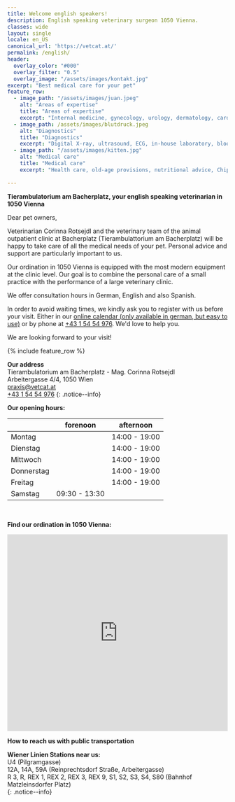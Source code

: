 ```yaml
---
title: Welcome english speakers!
description: English speaking veterinary surgeon 1050 Vienna.
classes: wide
layout: single
locale: en_US
canonical_url: 'https://vetcat.at/'
permalink: /english/
header:
  overlay_color: "#000"
  overlay_filter: "0.5"
  overlay_image: "/assets/images/kontakt.jpg"
excerpt: "Best medical care for your pet"
feature_row:
  - image_path: "/assets/images/juan.jpeg"
    alt: "Areas of expertise"
    title: "Areas of expertise"
    excerpt: "Internal medicine, gynecology, urology, dermatology, cardiology, orthopedics, surgery, dental treatment, ophthalmology"
  - image_path: /assets/images/blutdruck.jpeg
    alt: "Diagnostics"
    title: "Diagnostics"
    excerpt: "Digital X-ray, ultrasound, ECG, in-house laboratory, blood pressure measurement"
  - image_path: "/assets/images/kitten.jpg" 
    alt: "Medical care"
    title: "Medical care"
    excerpt: "Health care, old-age provisions, nutritional advice, Chip (transponder) implantation & EU vaccination passport, home visits, in-house pharmacy, vaccination advice, rodent advice"
   
---
```


**Tierambulatorium am Bacherplatz, your english speaking veterinarian in 1050 Vienna**  

Dear pet owners,

Veterinarian Corinna Rotsejdl and the veterinary team of the animal outpatient clinic at Bacherplatz (Tierambulattorium am Bacherplatz) will be happy to take care of all the medical needs of your pet. Personal advice and support are particularly important to us.

Our ordination in 1050 Vienna is equipped with the most modern equipment at the clinic level. Our goal is to combine the personal care of a small practice with the performance of a large veterinary clinic.

We offer consultation hours in German, English and also Spanish.

In order to avoid waiting times, we kindly ask you to register with us before your visit. Either in our [online calendar (only available in german, but easy to use)](./buchungstool.md) or by phone at  <a href="tel: + 43 1 54 54 976">+43 1 54 54 976</a>.
We'd love to help you.

We are looking forward to your visit!


{% include feature_row %}

**Our address**  
Tierambulatorium am Bacherplatz - Mag. Corinna Rotsejdl    
Arbeitergasse 4/4, 1050 Wien  
<i class="fas fa-fw fa-envelope"></i> <a href="mailto:praxis@vetcat.at">praxis@vetcat.at</a>  
<i class="fas fa-fw fa-phone"></i> <a href="tel: + 43 1 54 54 976">+43 1 54 54 976</a>
{: .notice--info}


**Our opening hours:**

|  | forenoon | afternoon |
|-------|--------|---------|
| Montag |   | 14:00 - 19:00 |
| Dienstag |   | 14:00 - 19:00 |
| Mittwoch | | 14:00 - 19:00 |
| Donnerstag | | 14:00 - 19:00 |
| Freitag |   | 14:00 - 19:00 |
| Samstag | 09:30 - 13:30 |  | 

<br />



**Find our ordination in 1050 Vienna:**
<iframe src="https://www.google.com/maps/embed?pb=!1m18!1m12!1m3!1d2660.017492576028!2d16.35221241598973!3d48.187014455694914!2m3!1f0!2f0!3f0!3m2!1i1024!2i768!4f13.1!3m3!1m2!1s0x476da82f2e762efb%3A0x205402a529b2d653!2sTierambulatorium%20am%20Bacherplatz!5e0!3m2!1sde!2sat!4v1650568162198!5m2!1sde!2sat" width="100%" height="450" style="border:0;" allowfullscreen="" loading="lazy" referrerpolicy="no-referrer-when-downgrade"></iframe>
<br />

**How to reach us with public transportation**
<div>
  <b>Wiener Linien Stations near us:</b><br />
  <i class="fa-solid fa-fw fa-train-subway"></i> U4 (Pilgramgasse)<br />
  <i class="fa-solid fa-fw fa-bus"></i> 12A, 14A, 59A (Reinprechtsdorf Straße, Arbeitergasse)<br />
  <i class="fa-solid fa-fw fa-train"></i> R 3, R, REX 1, REX 2, REX 3, REX 9, S1, S2, S3, S4, S80 (Bahnhof Matzleinsdorfer Platz)
</div>{: .notice--info}
